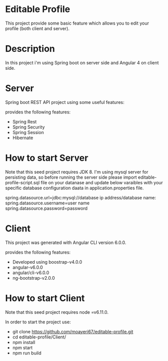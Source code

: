 # Editable Profile
This project provide some basic feature which allows you to edit your profile (both client and server).

# Description
In this project i'm using Spring boot on server side and Angular 4 on client side.

# Server
Spring boot REST API project using some useful features:

provides the following features:

* Spring Rest
* Spring Security
* Spring Session
* Hibernate

# How to start Server
Note that this seed project requires JDK 8.
I'm using mysql server for persisting data, so before running the server side please import editable-profile-script.sql file on your datanase and update below varaibles with your specific database configuration daata in application.properties file.

spring.datasource.url=jdbc:mysql://database ip address/database name:
spring.datasource.username=user name
spring.datasource.password=password

# Client
This project was generated with Angular CLI version 6.0.0.

provides the following features:

* Developed using boostrap-v4.0.0
* angular-v6.0.0
* angular/cli-v6.0.0
* ng-bootstrap-v2.0.0

# How to start Client
Note that this seed project requires node =v6.11.0.

In order to start the project use:
* git clone https://github.com/moayeri67/editable-profile.git
* cd editable-profile/Client/
* npm install
* npm start
* npm run build
